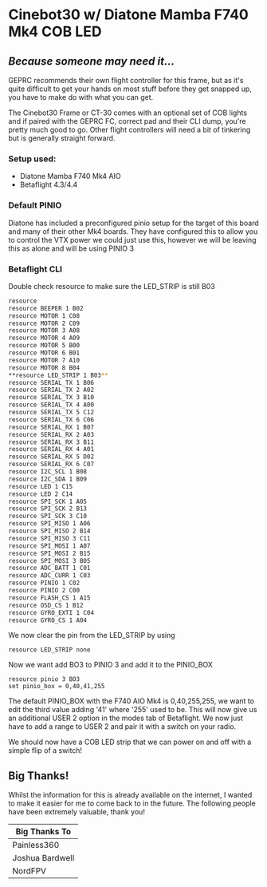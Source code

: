 # Cinebot30 w/ Diatone Mamba F740 Mk4 COB LED
## _Because someone may need it..._


GEPRC recommends their own flight controller for this frame, but as it's quite difficult to get your hands on most stuff before they get snapped up, you have to make do with what you can get.

The Cinebot30 Frame or CT-30 comes with an optional set of COB lights and if paired with the GEPRC FC, correct pad and their CLI dump, you're pretty much good to go. Other flight controllers will need a bit of tinkering but is generally straight forward.
### Setup used:
- Diatone Mamba F740 Mk4 AIO
- Betaflight 4.3/4.4

### Default PINIO

Diatone has included a preconfigured pinio setup for the target of this board and many of their other Mk4 boards.
They have configured this to allow you to control the VTX power we could just use this, however we will be leaving this as alone and will be using PINIO 3

### Betaflight CLI

Double check resource to make sure the LED_STRIP is still B03

```sh
resource
resource BEEPER 1 B02
resource MOTOR 1 C08
resource MOTOR 2 C09
resource MOTOR 3 A08
resource MOTOR 4 A09
resource MOTOR 5 B00
resource MOTOR 6 B01
resource MOTOR 7 A10
resource MOTOR 8 B04
**resource LED_STRIP 1 B03** 
resource SERIAL_TX 1 B06
resource SERIAL_TX 2 A02
resource SERIAL_TX 3 B10
resource SERIAL_TX 4 A00
resource SERIAL_TX 5 C12
resource SERIAL_TX 6 C06
resource SERIAL_RX 1 B07
resource SERIAL_RX 2 A03
resource SERIAL_RX 3 B11
resource SERIAL_RX 4 A01
resource SERIAL_RX 5 D02
resource SERIAL_RX 6 C07
resource I2C_SCL 1 B08
resource I2C_SDA 1 B09
resource LED 1 C15
resource LED 2 C14
resource SPI_SCK 1 A05
resource SPI_SCK 2 B13
resource SPI_SCK 3 C10
resource SPI_MISO 1 A06
resource SPI_MISO 2 B14
resource SPI_MISO 3 C11
resource SPI_MOSI 1 A07
resource SPI_MOSI 2 B15
resource SPI_MOSI 3 B05
resource ADC_BATT 1 C01
resource ADC_CURR 1 C03
resource PINIO 1 C02
resource PINIO 2 C00
resource FLASH_CS 1 A15
resource OSD_CS 1 B12
resource GYRO_EXTI 1 C04
resource GYRO_CS 1 A04

```

We now clear the pin from the LED_STRIP by using

```
resource LED_STRIP none
```

Now we want add BO3 to PINIO 3 and add it to the PINIO_BOX

```
resource pinio 3 BO3
set pinio_box = 0,40,41,255
```

The default PINIO_BOX with the F740 AIO Mk4 is 0,40,255,255, we want to edit the third value adding '41' where '255' used to be. This will now give us an additional USER 2 option in the modes tab of Betaflight. We now just have to add a range to USER 2 and pair it with a switch on your radio. 

We should now have a COB LED strip that we can power on and off with a simple flip of a switch!

## Big Thanks!

Whilst the information for this is already available on the internet, I wanted to make it easier for me to come back to in the future. The following people have been extremely valuable, thank you!


| Big Thanks To | 
| ------ |
| Painless360 | [plugins/dropbox/README.md][PlDb] |
| Joshua Bardwell | [plugins/github/README.md][PlGh] |
| NordFPV |


